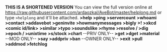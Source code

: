 **THIS IS A SHORTENED VERSION**
You can view the full version online at <https://raw.githubusercontent.com/ardaozkal/AveBot/master/helplong.md> or type `>helplong` and it'll be attached.
**>help**
**>ping**
**>servercount**
**>whoami**
**>contact <message>**
**>addavebot**
**>geninvite**
**>howmanymessages**
**>bigly**
**>!<bang> <something>**
**>xkcd <comic id/link>**
**>similar <word or a word group>**
**>typo <word or a word group>**
**>soundslike <word or a word group>**
**>rhyme <word or a word group>**
**>resolve / >dig <domain>**
**>epoch / >unixtime**
**>s/stock <ticker>**
**>chart <ticker>**
--PRIV ONLY--
**>get <url>**
**>dget <url>**
**>material <name>**
--MOD ONLY--
**>say <something>**
**>addpriv <tag as many people as you like>**
**>ban <tag as many people as you like>**
--OWNER ONLY--
**>exit**
**>pull**
**>addmod <tag as many people as you like>**
**>fetchlog**
